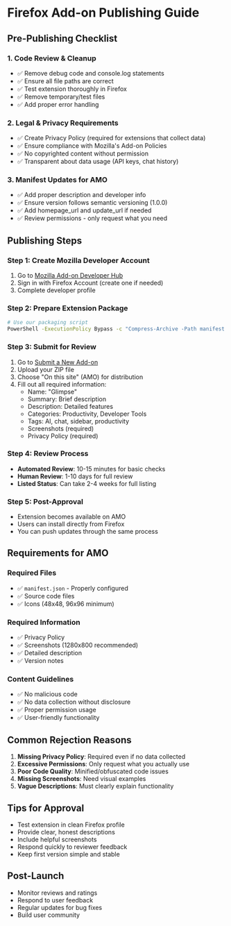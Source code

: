 # Firefox Add-on Publishing Guide

## Pre-Publishing Checklist

### 1. Code Review & Cleanup
- ✅ Remove debug code and console.log statements
- ✅ Ensure all file paths are correct
- ✅ Test extension thoroughly in Firefox
- ✅ Remove temporary/test files
- ✅ Add proper error handling

### 2. Legal & Privacy Requirements
- ✅ Create Privacy Policy (required for extensions that collect data)
- ✅ Ensure compliance with Mozilla's Add-on Policies
- ✅ No copyrighted content without permission
- ✅ Transparent about data usage (API keys, chat history)

### 3. Manifest Updates for AMO
- ✅ Add proper description and developer info
- ✅ Ensure version follows semantic versioning (1.0.0)
- ✅ Add homepage_url and update_url if needed
- ✅ Review permissions - only request what you need

## Publishing Steps

### Step 1: Create Mozilla Developer Account
1. Go to [Mozilla Add-on Developer Hub](https://addons.mozilla.org/developers/)
2. Sign in with Firefox Account (create one if needed)
3. Complete developer profile

### Step 2: Prepare Extension Package
```bash
# Use our packaging script
PowerShell -ExecutionPolicy Bypass -c "Compress-Archive -Path manifest.json,background.js,sidebar.html,sidebar.css,sidebar.js,retry.css,icon-48.svg,icon-96.svg -DestinationPath ai-chat-sidebar-release.zip -Force"
```

### Step 3: Submit for Review
1. Go to [Submit a New Add-on](https://addons.mozilla.org/developers/addon/submit/)
2. Upload your ZIP file
3. Choose "On this site" (AMO) for distribution
4. Fill out all required information:
   - Name: "Glimpse"
   - Summary: Brief description
   - Description: Detailed features
   - Categories: Productivity, Developer Tools
   - Tags: AI, chat, sidebar, productivity
   - Screenshots (required)
   - Privacy Policy (required)

### Step 4: Review Process
- **Automated Review**: 10-15 minutes for basic checks
- **Human Review**: 1-10 days for full review
- **Listed Status**: Can take 2-4 weeks for full listing

### Step 5: Post-Approval
- Extension becomes available on AMO
- Users can install directly from Firefox
- You can push updates through the same process

## Requirements for AMO

### Required Files
- ✅ `manifest.json` - Properly configured
- ✅ Source code files
- ✅ Icons (48x48, 96x96 minimum)

### Required Information
- ✅ Privacy Policy
- ✅ Screenshots (1280x800 recommended)
- ✅ Detailed description
- ✅ Version notes

### Content Guidelines
- ✅ No malicious code
- ✅ No data collection without disclosure
- ✅ Proper permission usage
- ✅ User-friendly functionality

## Common Rejection Reasons
1. **Missing Privacy Policy**: Required even if no data collected
2. **Excessive Permissions**: Only request what you actually use
3. **Poor Code Quality**: Minified/obfuscated code issues
4. **Missing Screenshots**: Need visual examples
5. **Vague Descriptions**: Must clearly explain functionality

## Tips for Approval
- Test extension in clean Firefox profile
- Provide clear, honest descriptions
- Include helpful screenshots
- Respond quickly to reviewer feedback
- Keep first version simple and stable

## Post-Launch
- Monitor reviews and ratings
- Respond to user feedback
- Regular updates for bug fixes
- Build user community
